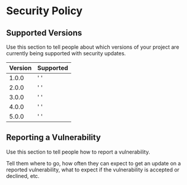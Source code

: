 # Security Policy

## Supported Versions

Use this section to tell people about which versions of your project are
currently being supported with security updates.

| Version | Supported          |
| ------- | ------------------ |
| 1.0.0   | '               '  |
| 2.0.0   | '               '  |
| 3.0.0   | '               '  |
| 4.0.0   | '               '  |
| 5.0.0   | '               '  |

## Reporting a Vulnerability

Use this section to tell people how to report a vulnerability.

Tell them where to go, how often they can expect to get an update on a
reported vulnerability, what to expect if the vulnerability is accepted or
declined, etc.
